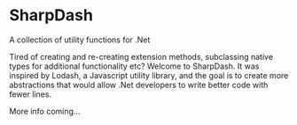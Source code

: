 # SharpDash
A collection of utility functions for .Net

Tired of creating and re-creating extension methods, subclassing native types for additional functionality etc? Welcome to SharpDash.
It was inspired by Lodash, a Javascript utility library, and the goal is to create more abstractions that would allow .Net developers to write better code with fewer lines.

More info coming...
